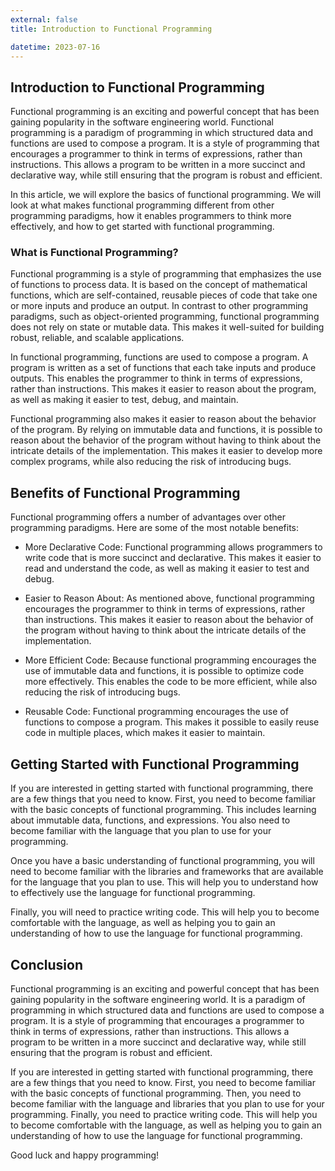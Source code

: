 ```yaml
---
external: false
title: Introduction to Functional Programming

datetime: 2023-07-16
---
```



## Introduction to Functional Programming
Functional programming is an exciting and powerful concept that has been gaining popularity in the software engineering world. Functional programming is a paradigm of programming in which structured data and functions are used to compose a program. It is a style of programming that encourages a programmer to think in terms of expressions, rather than instructions. This allows a program to be written in a more succinct and declarative way, while still ensuring that the program is robust and efficient. 

In this article, we will explore the basics of functional programming. We will look at what makes functional programming different from other programming paradigms, how it enables programmers to think more effectively, and how to get started with functional programming.

### What is Functional Programming? 
Functional programming is a style of programming that emphasizes the use of functions to process data. It is based on the concept of mathematical functions, which are self-contained, reusable pieces of code that take one or more inputs and produce an output. In contrast to other programming paradigms, such as object-oriented programming, functional programming does not rely on state or mutable data. This makes it well-suited for building robust, reliable, and scalable applications.

In functional programming, functions are used to compose a program. A program is written as a set of functions that each take inputs and produce outputs. This enables the programmer to think in terms of expressions, rather than instructions. This makes it easier to reason about the program, as well as making it easier to test, debug, and maintain.

Functional programming also makes it easier to reason about the behavior of the program. By relying on immutable data and functions, it is possible to reason about the behavior of the program without having to think about the intricate details of the implementation. This makes it easier to develop more complex programs, while also reducing the risk of introducing bugs.

## Benefits of Functional Programming
Functional programming offers a number of advantages over other programming paradigms. Here are some of the most notable benefits: 

* More Declarative Code: Functional programming allows programmers to write code that is more succinct and declarative. This makes it easier to read and understand the code, as well as making it easier to test and debug. 

* Easier to Reason About: As mentioned above, functional programming encourages the programmer to think in terms of expressions, rather than instructions. This makes it easier to reason about the behavior of the program without having to think about the intricate details of the implementation. 

* More Efficient Code: Because functional programming encourages the use of immutable data and functions, it is possible to optimize code more effectively. This enables the code to be more efficient, while also reducing the risk of introducing bugs. 

* Reusable Code: Functional programming encourages the use of functions to compose a program. This makes it possible to easily reuse code in multiple places, which makes it easier to maintain. 

## Getting Started with Functional Programming
If you are interested in getting started with functional programming, there are a few things that you need to know. First, you need to become familiar with the basic concepts of functional programming. This includes learning about immutable data, functions, and expressions. You also need to become familiar with the language that you plan to use for your programming. 

Once you have a basic understanding of functional programming, you will need to become familiar with the libraries and frameworks that are available for the language that you plan to use. This will help you to understand how to effectively use the language for functional programming.

Finally, you will need to practice writing code. This will help you to become comfortable with the language, as well as helping you to gain an understanding of how to use the language for functional programming.

## Conclusion 
Functional programming is an exciting and powerful concept that has been gaining popularity in the software engineering world. It is a paradigm of programming in which structured data and functions are used to compose a program. It is a style of programming that encourages a programmer to think in terms of expressions, rather than instructions. This allows a program to be written in a more succinct and declarative way, while still ensuring that the program is robust and efficient. 

If you are interested in getting started with functional programming, there are a few things that you need to know. First, you need to become familiar with the basic concepts of functional programming. Then, you need to become familiar with the language and libraries that you plan to use for your programming. Finally, you need to practice writing code. This will help you to become comfortable with the language, as well as helping you to gain an understanding of how to use the language for functional programming. 

Good luck and happy programming!
